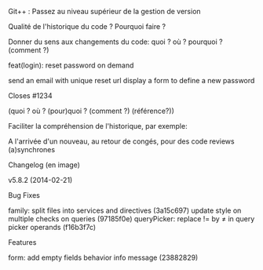 Git++ : Passez au niveau supérieur de la gestion de version


Qualité de l'historique du code ? Pourquoi faire ?


Donner du sens aux changements du code: quoi ? où ? pourquoi ? (comment ?)

feat(login): reset password on demand 

send an email with unique reset url
display a form to define a new password

Closes #1234

(quoi ? où ? (pour)quoi ? (comment ?) (référence?))


Faciliter la compréhension de l'historique, par exemple:

A l'arrivée d'un nouveau, au retour de congés, pour des code reviews (a)synchrones


Changelog (en image)

v5.8.2 (2014-02-21)

Bug Fixes

family:
	split files into services and directives (3a15c697)
	update style on multiple checks on queries (97185f0e)
queryPicker: replace != by ≠ in query picker operands (f16b3f7c)

Features

form: add empty fields behavior info message (23882829)

